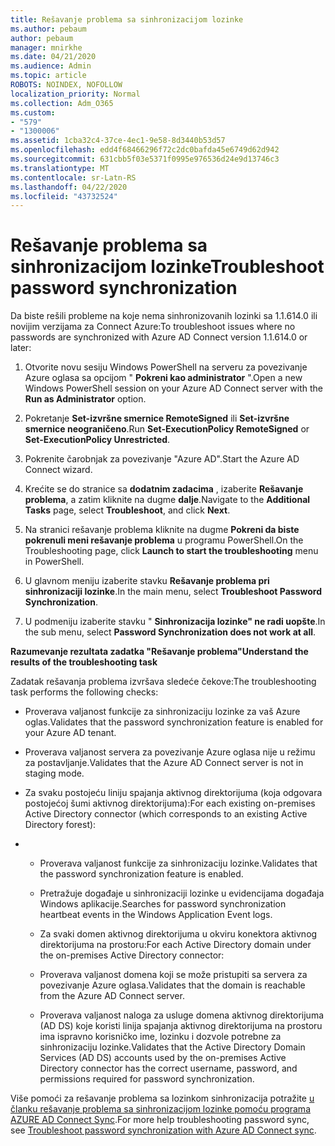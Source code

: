 ```yaml
---
title: Rešavanje problema sa sinhronizacijom lozinke
ms.author: pebaum
author: pebaum
manager: mnirkhe
ms.date: 04/21/2020
ms.audience: Admin
ms.topic: article
ROBOTS: NOINDEX, NOFOLLOW
localization_priority: Normal
ms.collection: Adm_O365
ms.custom:
- "579"
- "1300006"
ms.assetid: 1cba32c4-37ce-4ec1-9e58-8d3440b53d57
ms.openlocfilehash: edd4f68466296f72c2dc0bafda45e6749d62d942
ms.sourcegitcommit: 631cbb5f03e5371f0995e976536d24e9d13746c3
ms.translationtype: MT
ms.contentlocale: sr-Latn-RS
ms.lasthandoff: 04/22/2020
ms.locfileid: "43732524"
---
```

# <a name="troubleshoot-password-synchronization"></a><span data-ttu-id="48921-102">Rešavanje problema sa sinhronizacijom lozinke</span><span class="sxs-lookup"><span data-stu-id="48921-102">Troubleshoot password synchronization</span></span>

<span data-ttu-id="48921-103">Da biste rešili probleme na koje nema sinhronizovanih lozinki sa 1.1.614.0 ili novijim verzijama za Connect Azure:</span><span class="sxs-lookup"><span data-stu-id="48921-103">To troubleshoot issues where no passwords are synchronized with Azure AD Connect version 1.1.614.0 or later:</span></span>
  
1. <span data-ttu-id="48921-104">Otvorite novu sesiju Windows PowerShell na serveru za povezivanje Azure oglasa sa opcijom " **Pokreni kao administrator** ".</span><span class="sxs-lookup"><span data-stu-id="48921-104">Open a new Windows PowerShell session on your Azure AD Connect server with the **Run as Administrator** option.</span></span>

2. <span data-ttu-id="48921-105">Pokretanje **Set-izvršne smernice RemoteSigned** ili **Set-izvršne smernice neograničeno**.</span><span class="sxs-lookup"><span data-stu-id="48921-105">Run **Set-ExecutionPolicy RemoteSigned** or **Set-ExecutionPolicy Unrestricted**.</span></span>

3. <span data-ttu-id="48921-106">Pokrenite čarobnjak za povezivanje "Azure AD".</span><span class="sxs-lookup"><span data-stu-id="48921-106">Start the Azure AD Connect wizard.</span></span>

4. <span data-ttu-id="48921-107">Krećite se do stranice sa **dodatnim zadacima** , izaberite **Rešavanje problema**, a zatim kliknite na dugme **dalje**.</span><span class="sxs-lookup"><span data-stu-id="48921-107">Navigate to the **Additional Tasks** page, select **Troubleshoot**, and click **Next**.</span></span>

5. <span data-ttu-id="48921-108">Na stranici rešavanje problema kliknite na dugme **Pokreni da biste pokrenuli meni rešavanje problema** u programu PowerShell.</span><span class="sxs-lookup"><span data-stu-id="48921-108">On the Troubleshooting page, click **Launch to start the troubleshooting** menu in PowerShell.</span></span>

6. <span data-ttu-id="48921-109">U glavnom meniju izaberite stavku **Rešavanje problema pri sinhronizaciji lozinke**.</span><span class="sxs-lookup"><span data-stu-id="48921-109">In the main menu, select **Troubleshoot Password Synchronization**.</span></span>

7. <span data-ttu-id="48921-110">U podmeniju izaberite stavku " **Sinhronizacija lozinke" ne radi uopšte**.</span><span class="sxs-lookup"><span data-stu-id="48921-110">In the sub menu, select **Password Synchronization does not work at all**.</span></span>

<span data-ttu-id="48921-111">**Razumevanje rezultata zadatka "Rešavanje problema"**</span><span class="sxs-lookup"><span data-stu-id="48921-111">**Understand the results of the troubleshooting task**</span></span>
  
<span data-ttu-id="48921-112">Zadatak rešavanja problema izvršava sledeće čekove:</span><span class="sxs-lookup"><span data-stu-id="48921-112">The troubleshooting task performs the following checks:</span></span>
  
- <span data-ttu-id="48921-113">Proverava valjanost funkcije za sinhronizaciju lozinke za vaš Azure oglas.</span><span class="sxs-lookup"><span data-stu-id="48921-113">Validates that the password synchronization feature is enabled for your Azure AD tenant.</span></span>

- <span data-ttu-id="48921-114">Proverava valjanost servera za povezivanje Azure oglasa nije u režimu za postavljanje.</span><span class="sxs-lookup"><span data-stu-id="48921-114">Validates that the Azure AD Connect server is not in staging mode.</span></span>

- <span data-ttu-id="48921-115">Za svaku postojeću liniju spajanja aktivnog direktorijuma (koja odgovara postojećoj šumi aktivnog direktorijuma):</span><span class="sxs-lookup"><span data-stu-id="48921-115">For each existing on-premises Active Directory connector (which corresponds to an existing Active Directory forest):</span></span>

- 
  - <span data-ttu-id="48921-116">Proverava valjanost funkcije za sinhronizaciju lozinke.</span><span class="sxs-lookup"><span data-stu-id="48921-116">Validates that the password synchronization feature is enabled.</span></span>

  - <span data-ttu-id="48921-117">Pretražuje događaje u sinhronizaciji lozinke u evidencijama događaja Windows aplikacije.</span><span class="sxs-lookup"><span data-stu-id="48921-117">Searches for password synchronization heartbeat events in the Windows Application Event logs.</span></span>

  - <span data-ttu-id="48921-118">Za svaki domen aktivnog direktorijuma u okviru konektora aktivnog direktorijuma na prostoru:</span><span class="sxs-lookup"><span data-stu-id="48921-118">For each Active Directory domain under the on-premises Active Directory connector:</span></span>

  - <span data-ttu-id="48921-119">Proverava valjanost domena koji se može pristupiti sa servera za povezivanje Azure oglasa.</span><span class="sxs-lookup"><span data-stu-id="48921-119">Validates that the domain is reachable from the Azure AD Connect server.</span></span>

  - <span data-ttu-id="48921-120">Proverava valjanost naloga za usluge domena aktivnog direktorijuma (AD DS) koje koristi linija spajanja aktivnog direktorijuma na prostoru ima ispravno korisničko ime, lozinku i dozvole potrebne za sinhronizaciju lozinke.</span><span class="sxs-lookup"><span data-stu-id="48921-120">Validates that the Active Directory Domain Services (AD DS) accounts used by the on-premises Active Directory connector has the correct username, password, and permissions required for password synchronization.</span></span>

<span data-ttu-id="48921-121">Više pomoći za rešavanje problema sa lozinkom sinhronizacija potražite [u članku rešavanje problema sa sinhronizacijom lozinke pomoću programa AZURE AD Connect Sync](https://docs.microsoft.com/azure/active-directory/connect/active-directory-aadconnectsync-troubleshoot-password-synchronization).</span><span class="sxs-lookup"><span data-stu-id="48921-121">For more help troubleshooting password sync, see [Troubleshoot password synchronization with Azure AD Connect sync](https://docs.microsoft.com/azure/active-directory/connect/active-directory-aadconnectsync-troubleshoot-password-synchronization).</span></span>
  